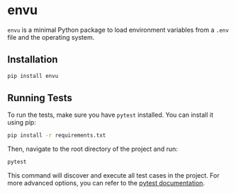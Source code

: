 # envu

`envu` is a minimal Python package to load environment variables from a `.env` file and the operating system.

## Installation

```sh
pip install envu
```

## Running Tests

To run the tests, make sure you have `pytest` installed. You can install it using pip:

```sh
pip install -r requirements.txt
```

Then, navigate to the root directory of the project and run:

```sh
pytest
```

This command will discover and execute all test cases in the project.
For more advanced options, you can refer to the [pytest documentation](https://docs.pytest.org/en/stable/).
